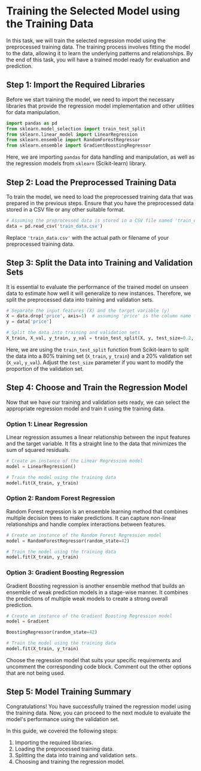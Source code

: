 # Training the Selected Model using the Training Data

In this task, we will train the selected regression model using the preprocessed training data. The training process involves fitting the model to the data, allowing it to learn the underlying patterns and relationships. By the end of this task, you will have a trained model ready for evaluation and prediction.

## Step 1: Import the Required Libraries

Before we start training the model, we need to import the necessary libraries that provide the regression model implementation and other utilities for data manipulation.

```python
import pandas as pd
from sklearn.model_selection import train_test_split
from sklearn.linear_model import LinearRegression
from sklearn.ensemble import RandomForestRegressor
from sklearn.ensemble import GradientBoostingRegressor
```

Here, we are importing `pandas` for data handling and manipulation, as well as the regression models from `sklearn` (Scikit-learn) library.

## Step 2: Load the Preprocessed Training Data

To train the model, we need to load the preprocessed training data that was prepared in the previous steps. Ensure that you have the preprocessed data stored in a CSV file or any other suitable format.

```python
# Assuming the preprocessed data is stored in a CSV file named 'train_data.csv'
data = pd.read_csv('train_data.csv')
```

Replace `'train_data.csv'` with the actual path or filename of your preprocessed training data.

## Step 3: Split the Data into Training and Validation Sets

It is essential to evaluate the performance of the trained model on unseen data to estimate how well it will generalize to new instances. Therefore, we split the preprocessed data into training and validation sets.

```python
# Separate the input features (X) and the target variable (y)
X = data.drop('price', axis=1)  # assuming 'price' is the column name for the target variable
y = data['price']

# Split the data into training and validation sets
X_train, X_val, y_train, y_val = train_test_split(X, y, test_size=0.2, random_state=42)
```

Here, we are using the `train_test_split` function from Scikit-learn to split the data into a 80% training set (`X_train`, `y_train`) and a 20% validation set (`X_val`, `y_val`). Adjust the `test_size` parameter if you want to modify the proportion of the validation set.

## Step 4: Choose and Train the Regression Model

Now that we have our training and validation sets ready, we can select the appropriate regression model and train it using the training data.

### Option 1: Linear Regression

Linear regression assumes a linear relationship between the input features and the target variable. It fits a straight line to the data that minimizes the sum of squared residuals.

```python
# Create an instance of the Linear Regression model
model = LinearRegression()

# Train the model using the training data
model.fit(X_train, y_train)
```

### Option 2: Random Forest Regression

Random Forest regression is an ensemble learning method that combines multiple decision trees to make predictions. It can capture non-linear relationships and handle complex interactions between features.

```python
# Create an instance of the Random Forest Regression model
model = RandomForestRegressor(random_state=42)

# Train the model using the training data
model.fit(X_train, y_train)
```

### Option 3: Gradient Boosting Regression

Gradient Boosting regression is another ensemble method that builds an ensemble of weak prediction models in a stage-wise manner. It combines the predictions of multiple weak models to create a strong overall prediction.

```python
# Create an instance of the Gradient Boosting Regression model
model = Gradient

BoostingRegressor(random_state=42)

# Train the model using the training data
model.fit(X_train, y_train)
```

Choose the regression model that suits your specific requirements and uncomment the corresponding code block. Comment out the other options that are not being used.

## Step 5: Model Training Summary

Congratulations! You have successfully trained the regression model using the training data. Now, you can proceed to the next module to evaluate the model's performance using the validation set.

In this guide, we covered the following steps:

1. Importing the required libraries.
2. Loading the preprocessed training data.
3. Splitting the data into training and validation sets.
4. Choosing and training the regression model.
